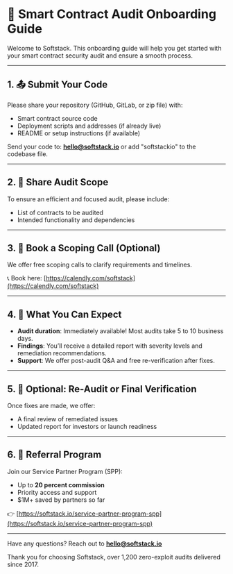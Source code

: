 # 🔐 Smart Contract Audit Onboarding Guide

Welcome to Softstack. This onboarding guide will help you get started with your smart contract security audit and ensure a smooth process.

---

## 1. 📤 Submit Your Code

Please share your repository (GitHub, GitLab, or zip file) with:

- Smart contract source code
- Deployment scripts and addresses (if already live)
- README or setup instructions (if available)

Send your code to: **hello@softstack.io** or add "softstackio" to the codebase file.

---

## 2. 🧾 Share Audit Scope

To ensure an efficient and focused audit, please include:

- List of contracts to be audited
- Intended functionality and dependencies

---

## 3. 📅 Book a Scoping Call (Optional)

We offer free scoping calls to clarify requirements and timelines.

📞 Book here: [https://calendly.com/softstack](https://calendly.com/softstack)

---

## 4. 📑 What You Can Expect

- **Audit duration**: Immediately available! Most audits take 5 to 10 business days.
- **Findings**: You’ll receive a detailed report with severity levels and remediation recommendations.
- **Support**: We offer post-audit Q&A and free re-verification after fixes.

---

## 5. 🔄 Optional: Re-Audit or Final Verification

Once fixes are made, we offer:

- A final review of remediated issues
- Updated report for investors or launch readiness

---

## 6. 🤝 Referral Program

Join our Service Partner Program (SPP):

- Up to **20 percent commission**
- Priority access and support
- $1M+ saved by partners so far

👉 [https://softstack.io/service-partner-program-spp](https://softstack.io/service-partner-program-spp)

---

Have any questions? Reach out to **hello@softstack.io**

Thank you for choosing Softstack, over 1,200 zero-exploit audits delivered since 2017.
